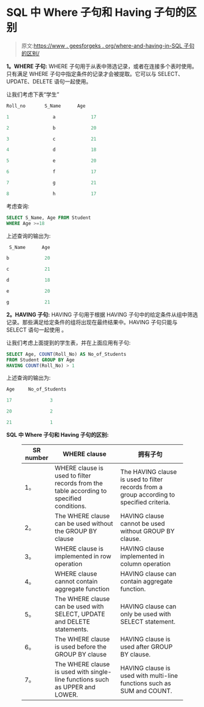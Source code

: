 # SQL 中 Where 子句和 Having 子句的区别

> 原文:[https://www . geesforgeks . org/where-and-having-in-SQL 子句的区别/](https://www.geeksforgeeks.org/difference-between-where-and-having-clause-in-sql/)

**1。WHERE 子句:**
WHERE 子句用于从表中筛选记录，或者在连接多个表时使用。只有满足 WHERE 子句中指定条件的记录才会被提取。它可以与 SELECT、UPDATE、DELETE 语句一起使用。

让我们考虑下表“学生”

```sql
Roll_no       S_Name      Age

1                a             17

2                b             20

3                c             21

4                d             18

5                e             20

6                f             17

7                g             21

8                h             17 
```

考虑查询:

```sql
SELECT S_Name, Age FROM Student 
WHERE Age >=18
```

上述查询的输出为:

```sql
 S_Name      Age

b             20             

c             21             

d             18             

e             20             

g             21             
```

**2。HAVING 子句:**
HAVING 子句用于根据 HAVING 子句中的给定条件从组中筛选记录。那些满足给定条件的组将出现在最终结果中。HAVING 子句只能与 SELECT 语句一起使用
。

让我们考虑上面提到的学生表，并在上面应用有子句:

```sql
SELECT Age, COUNT(Roll_No) AS No_of_Students 
FROM Student GROUP BY Age
HAVING COUNT(Roll_No) > 1 
```

上述查询的输出为:

```sql
Age     No_of_Students

17              3

20              2

21              1 
```

**SQL 中 Where 子句和 Having 子句的区别:**

<figure class="table">

| SR number | WHERE clause | 拥有子句 |
| --- | --- | --- |
| 1。 | WHERE clause is used to filter records from the table according to specified conditions. | The HAVING clause is used to filter records from a group according to specified criteria. |
| 2。 | The WHERE clause can be used without the GROUP BY clause | HAVING clause cannot be used without GROUP BY clause. |
| 3。 | WHERE clause is implemented in row operation | HAVING clause implemented in column operation |
| 4。 | WHERE clause cannot contain aggregate function | HAVING clause can contain aggregate function. |
| 5。 | The WHERE clause can be used with SELECT, UPDATE and DELETE statements. | HAVING clause can only be used with SELECT statement. |
| 6。 | The WHERE clause is used before the GROUP BY clause | HAVING clause is used after GROUP BY clause. |
| 7。 | The WHERE clause is used with single-line functions such as UPPER and LOWER. | HAVING clause is used with multi-line functions such as SUM and COUNT. |

</figure>